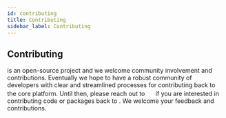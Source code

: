 ```yaml
---
id: contributing
title: Contributing
sidebar_label: Contributing
---
```



## Contributing

<igia/> is an open-source project and we welcome community involvement and contributions.  Eventually we hope to have a robust community of developers with clear and streamlined processes for contributing back to the core platform.  Until then, please reach out to <img style="position:relative;top:.3em;height:1.2em;" src="/img/info-at-igia-io-black.svg" /> if you are interested in contributing code or packages back to <igia/>.  We welcome your feedback and contributions.


